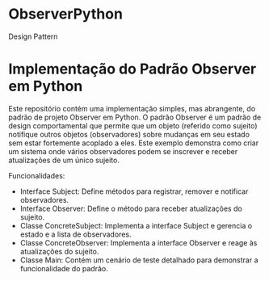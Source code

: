 # ObserverPython
Design Pattern

# Implementação do Padrão Observer em Python

Este repositório contém uma implementação simples, mas abrangente, do padrão de projeto Observer em Python. O padrão Observer é um padrão de design comportamental que permite que um objeto (referido como sujeito) notifique outros objetos (observadores) sobre mudanças em seu estado sem estar fortemente acoplado a eles. Este exemplo demonstra como criar um sistema onde vários observadores podem se inscrever e receber atualizações de um único sujeito.

Funcionalidades:
- Interface Subject: Define métodos para registrar, remover e notificar observadores.
- Interface Observer: Define o método para receber atualizações do sujeito.
- Classe ConcreteSubject: Implementa a interface Subject e gerencia o estado e a lista de observadores.
- Classe ConcreteObserver: Implementa a interface Observer e reage às atualizações do sujeito.
- Classe Main: Contém um cenário de teste detalhado para demonstrar a funcionalidade do padrão.

